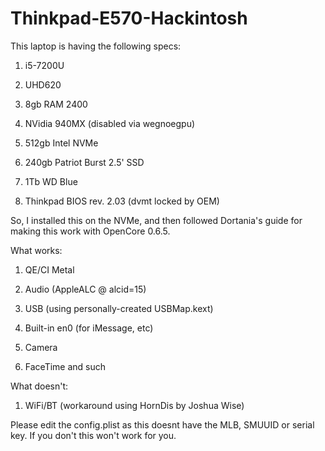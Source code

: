 # Thinkpad-E570-Hackintosh

This laptop is having the following specs:

1. i5-7200U

2. UHD620

3. 8gb RAM 2400

4. NVidia 940MX (disabled via wegnoegpu)

5. 512gb Intel NVMe

6. 240gb Patriot Burst 2.5' SSD

7. 1Tb WD Blue

8. Thinkpad BIOS rev. 2.03 (dvmt locked by OEM)

So, I installed this on the NVMe, and then followed Dortania's guide for making this work with OpenCore 0.6.5.

What works:

1. QE/CI Metal

2. Audio (AppleALC @ alcid=15)

3. USB (using personally-created USBMap.kext)

4. Built-in en0 (for iMessage, etc)

5. Camera

6. FaceTime and such

What doesn't:

1. WiFi/BT (workaround using HornDis by Joshua Wise)

Please edit the config.plist as this doesnt have the MLB, SMUUID or serial key. If you don't this won't work for you.
